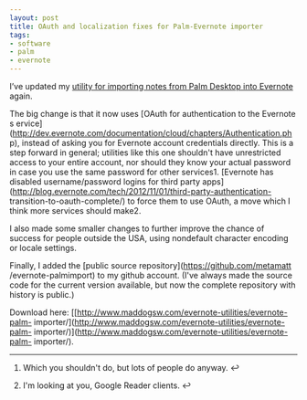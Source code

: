 ```yaml
---
layout: post
title: OAuth and localization fixes for Palm-Evernote importer
tags:
- software
- palm
- evernote
---
```

I’ve updated my [utility for importing notes from Palm Desktop into
Evernote](http://www.maddogsw.com/evernote-utilities/evernote-palm-importer/)
again.

The big change is that it now uses [OAuth for authentication to the Evernote s
ervice](http://dev.evernote.com/documentation/cloud/chapters/Authentication.ph
p), instead of asking you for Evernote account credentials directly. This is a
step forward in general; utilities like this one shouldn't have unrestricted
access to your entire account, nor should they know your actual password in
case you use the same password for other services1. [Evernote has disabled
username/password logins for third party
apps](http://blog.evernote.com/tech/2012/11/01/third-party-authentication-
transition-to-oauth-complete/) to force them to use OAuth, a move which I
think more services should make2.

I also made some smaller changes to further improve the chance of success for
people outside the USA, using nondefault character encoding or locale
settings.

Finally, I added the [public source repository](https://github.com/metamatt
/evernote-palmimport) to my github account. (I've always made the source code
for the current version available, but now the complete repository with
history is public.)

Download here: [[http://www.maddogsw.com/evernote-utilities/evernote-palm-
importer/](http://www.maddogsw.com/evernote-utilities/evernote-palm-
importer/)](http://www.maddogsw.com/evernote-utilities/evernote-palm-
importer/).

* * *

  1. Which you shouldn't do, but lots of people do anyway. ↩

  2. I'm looking at you, Google Reader clients. ↩

